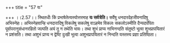 +++
title = "57 यः"

+++
।।2.57।। स्थितधीः किं प्रभाषेतेत्यस्योत्तरमाह **यः सर्वत्रेति।**
सर्वेषु धनदारदेहजीवनादिषु अभिस्नेहः। अभिस्नेहवान्हि धनदारादिषु विकलेषु
सकलेषु वाऽहमेव विकलः सकलोऽस्मीति दैन्यदर्पोपेतः पूर्वापरानुसंधानरहितो
जल्पति अयं तु न तथेति भावः। तथा शुभं प्राप्य नाभिनन्दति संतुष्टो भूत्वा
शुभप्रापयितारं न प्रशंसति। तथा अशुभं प्राप्य न द्वेष्टि दुःखी भूत्वा
अशुभप्रापयितारं न निन्दति यस्तस्य प्रज्ञा प्रतिष्ठिता।  
